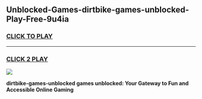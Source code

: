 
## Unblocked-Games-dirtbike-games-unblocked-Play-Free-9u4ia
<h3>
<a href="https://premium76.site?title=dirtbike-games-unblocked&ref=15A">CLICK TO PLAY</a></h3>
<hr>

<h3>
<a href="https://premium76.site?title=dirtbike-games-unblocked&ref=15A">CLICK 2 PLAY</a>
  
</h3>

<a href="https://premium76.site?title=dirtbike-games-unblocked&ref=15A"><img src="https://clearcache.store/games.png"></a>


**dirtbike-games-unblocked games unblocked: Your Gateway to Fun and Accessible Online Gaming**
